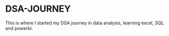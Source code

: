 # DSA-JOURNEY
This is where I started my DSA journey in data analysis, learning excel, SQL and powerbi.
